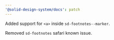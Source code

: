 ```yaml
---
'@solid-design-system/docs': patch
---
```


Added support for `<a>` inside `sd-footnotes--marker`.

Removed `sd-footnotes` safari known issue.
